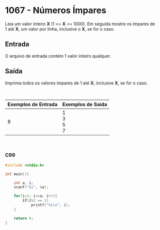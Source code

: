 1067 - Números Ímpares
======================

Leia um valor inteiro **X** (1 <= **X** <= 1000). Em seguida mostre os ímpares de 1 até **X**, um valor por linha, inclusive o **X**, se for o caso.

Entrada
-------

O arquivo de entrada contém 1 valor inteiro qualquer.

Saída
-----

Imprima todos os valores ímpares de 1 até **X**, inclusive **X**, se for o caso.

&nbsp;

| Exemplos de Entrada | Exemplos de Saída |
|---------------------|-------------------|
| 8                   | 1 <br/> 3 <br/> 5 <br/> 7 |

&nbsp;

### C99

```c
#include <stdio.h>

int main(){

    int a, i;
    scanf("%i", &a);

    for(i=1; i<=a; i++){
        if(i%2 == 1)
            printf("%i\n", i);
    }

    return 0;
}
```
